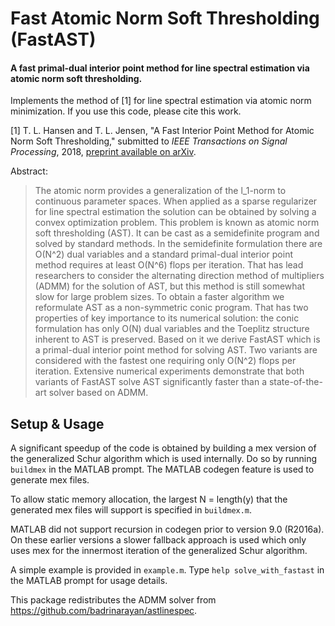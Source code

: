 # Fast Atomic Norm Soft Thresholding (FastAST)
#### A fast primal-dual interior point method for line spectral estimation via atomic norm soft thresholding.

Implements the method of [1] for line spectral estimation via atomic norm minimization. If you use
this code, please cite this work.

[1] T. L. Hansen and T. L. Jensen, "A Fast Interior Point Method for Atomic Norm Soft Thresholding," submitted to *IEEE Transactions on Signal Processing*, 2018,
[preprint available on arXiv](https://arxiv.org/abs/1803.00862).

Abstract:
> The atomic norm provides a generalization of the l\_1-norm to continuous
> parameter spaces. When applied as a sparse regularizer for line spectral
> estimation the solution can be obtained by solving a convex optimization
> problem. This problem is known as atomic norm soft thresholding (AST). It can
> be cast as a semidefinite program and solved by standard methods. In the
> semidefinite formulation there are O(N^2) dual variables and a standard
> primal-dual interior point method requires at least O(N^6) flops per iteration.
> That has lead researchers to consider the alternating direction method of
> multipliers (ADMM) for the solution of AST, but this method is still somewhat
> slow for large problem sizes. To obtain a faster algorithm we reformulate AST
> as a non-symmetric conic program. That has two properties of key importance to
> its numerical solution: the conic formulation has only O(N) dual variables and
> the Toeplitz structure inherent to AST is preserved. Based on it we derive
> FastAST which is a primal-dual interior point method for solving AST. Two
> variants are considered with the fastest one requiring only O(N^2) flops per
> iteration. Extensive numerical experiments demonstrate that both variants of
> FastAST solve AST significantly faster than a state-of-the-art solver based on
> ADMM.


## Setup & Usage
A significant speedup of the code is obtained by building a mex version of the
generalized Schur algorithm which is used internally. Do so by running
`buildmex` in the MATLAB prompt. The MATLAB codegen feature is used to generate
mex files.

To allow static memory allocation, the largest N = length(y) that the generated
mex files will support is specified in `buildmex.m`.

MATLAB did not support recursion in codegen prior to version 9.0 (R2016a). On
these earlier versions a slower fallback approach is used which only uses
mex for the innermost iteration of the generalized Schur algorithm.

A simple example is provided in `example.m`.  Type `help solve_with_fastast` in
the MATLAB prompt for usage details.

This package redistributes the ADMM solver from
https://github.com/badrinarayan/astlinespec.

